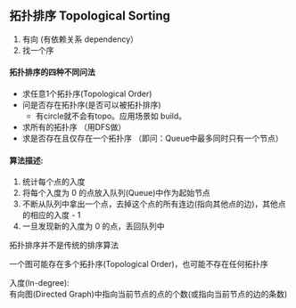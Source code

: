 ## 拓扑排序 Topological  Sorting

1. 有向 \(有依赖关系 dependency）
2. 找一个序

#### 拓扑排序的四种不同问法

* 求任意1个拓扑序\(Topological Order\) 
* 问是否存在拓扑序\(是否可以被拓扑排序\) 
  * 有circle就不会有topo。应用场景如 build。
* 求所有的拓扑序 （用DFS做）
* 求是否存在且仅存在一个拓扑序 （即问：Queue中最多同时只有一个节点）

#### 算法描述:

1. 统计每个点的入度
2. 将每个入度为 0 的点放入队列\(Queue\)中作为起始节点
3. 不断从队列中拿出一个点，去掉这个点的所有连边\(指向其他点的边\)，其他点的相应的入度 - 1 
4. 一旦发现新的入度为 0 的点，丢回队列中

拓扑排序并不是传统的排序算法

一个图可能存在多个拓扑序\(Topological Order\)，也可能不存在任何拓扑序

入度\(In-degree\):  
有向图\(Directed Graph\)中指向当前节点的点的个数\(或指向当前节点的边的条数\)





